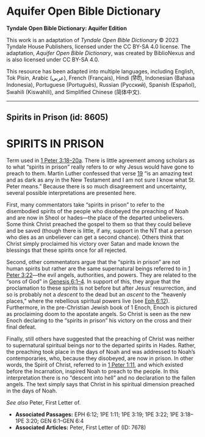 # Aquifer Open Bible Dictionary

**Tyndale Open Bible Dictionary: Aquifer Edition**

This work is an adaptation of *Tyndale Open Bible Dictionary* © 2023 Tyndale House Publishers, licensed under the CC BY\-SA 4\.0 license. The adaptation, *Aquifer Open Bible Dictionary*, was created by BiblioNexus and is also licensed under CC BY\-SA 4\.0\.

This resource has been adapted into multiple languages, including English, Tok Pisin, Arabic (عربي), French (Français), Hindi (हिंदी), Indonesian (Bahasa Indonesia), Portuguese (Português), Russian (Русский), Spanish (Español), Swahili (Kiswahili), and Simplified Chinese (简体中文).



--------------------------------

## Spirits in Prison (id: 8605)

SPIRITS IN PRISON
=================

Term used in [1 Peter 3:18–20a](https://ref.ly/1Pet3:18-1Pet3:20). There is little agreement among scholars as to what “spirits in prison” really refers to or why Jesus would have gone to preach to them. Martin Luther confessed that verse [19](https://ref.ly/1Pet3:19) “is an amazing text and as dark as any in the New Testament and I am not sure I know what St. Peter means.” Because there is so much disagreement and uncertainty, several possible interpretations are presented here.

First, many commentators take “spirits in prison” to refer to the disembodied spirits of the people who disobeyed the preaching of Noah and are now in Sheol or hades—the place of the departed unbelievers. Some think Christ preached the gospel to them so that they could believe and be saved (though there is little, if any, support in the NT that a person who dies as an unbeliever can get a second chance). Others think that Christ simply proclaimed his victory over Satan and made known the blessings that these spirits once for all rejected.

Second, other commentators argue that the “spirits in prison” are not human spirits but rather are the same supernatural beings referred to in [1 Peter 3:22](https://ref.ly/1Pet3:22)—the evil angels, authorities, and powers. They are related to the “sons of God” in [Genesis 6:1–4](https://ref.ly/Gen6:1-Gen6:4). In support of this, they argue that the proclamation to these spirits is not before but after Jesus’ resurrection, and so is probably not a *descent* to the dead but an *ascent* to the “heavenly places,” where the rebellious spiritual powers live (see [Eph 6:12](https://ref.ly/Eph6:12)). Furthermore, in the pre\-Christian Jewish book of 1 Enoch, Enoch is pictured as proclaiming doom to the apostate angels. So Christ is seen as the new Enoch declaring to the “spirits in prison” his victory on the cross and their final defeat.

Finally, still others have suggested that the preaching of Christ was neither to supernatural spiritual beings nor to the departed spirits in Hades. Rather, the preaching took place in the days of Noah and was addressed to Noah’s contemporaries, who, because they disobeyed, are now in prison. In other words, the Spirit of Christ, referred to in [1 Peter 1:11](https://ref.ly/1Pet1:11), and which existed before the Incarnation, inspired Noah to preach to the people. In this interpretation there is no “descent into hell” and no declaration to the fallen angels. The text simply says that Christ in his spiritual dimension preached in the days of Noah.

*See also* Peter, First Letter of.

* **Associated Passages:** EPH 6:12; 1PE 1:11; 1PE 3:19; 1PE 3:22; 1PE 3:18–1PE 3:20; GEN 6:1–GEN 6:4
* **Associated Articles:** Peter, First Letter of (ID: 7678)

